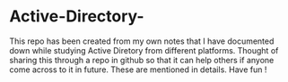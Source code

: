 # Active-Directory-

This repo has been created from my own notes that I have documented down while studying Active Diretory from different platforms. Thought of sharing this through a repo in github so that it can help others if anyone come across to it in future.
These are mentioned in details. Have fun !
